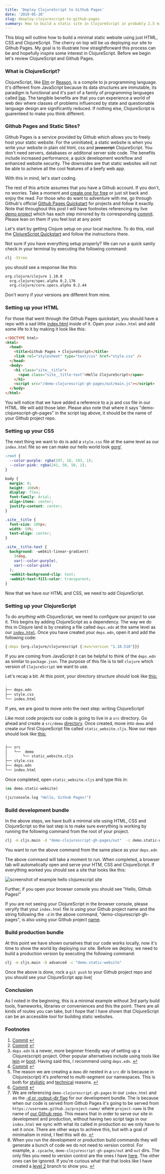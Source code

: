 ```yaml
---
title: 'Deploy ClojureScript to Github Pages'
date: '2019-05-20'
slug: deoploy-clojurescript-to-github-pages
summary: How to build a static site in ClojureScript in probably 2.5 minutes
---
```


This blog will outline how to build a minimal static website using just HTML, CSS and ClojureScript. The cherry on top will be us deploying our site to Github Pages. My goal is to illustrate how straightforward this process can be and hopefully inspire some interest in ClojureScript. Before we begin let's review ClojureScript and Github Pages.

### What is ClojureScript?

ClojureScript, like [Elm](https://elm-lang.org) or [Reason](https://reasonml.github.io/), is a compile to js programming language. It's different from JavaScript because its data structures are immutable, its paradigm is functional and it's part of a family of programming languages called [lisp](<https://en.wikipedia.org/wiki/Lisp_(programming_language)>). The tangible benefits are that you can experience a world of web dev where classes of problems influenced by state and questionable language design are significantly reduced. If nothing else, ClojureScript is guarenteed to make you think different.

### Github Pages and Static Sites?

Github Pages is a service provided by Github which allows you to freely host your static website. For the uninitiated, a static website is when you write your website in plain old html, css and ~~javascript~~ ClojureScript. You don't need servers, databases or additonal server side code. The benefits include increased performance, a quick development workflow and enhanced website security. The downsides are that static websites will not be able to acheive all the cool features of a beefy web app.

With this in mind, let's start coding.

<aside class="blog-post__note">The rest of this article assumes that you have a Github account. If you don't, no worries. Take a moment and <a class="blog-post__link" href="https://help.github.com/en/articles/signing-up-for-a-new-github-account" target=" _blank" rel="noopener noreferrer">create one for free</a> or just sit back and enjoy the read. For those who do want to adventure with me, go through Github's official <a class="blog-post__link" href="https://pages.github.com/" target=" _blank" rel="noopener noreferrer">Github Pages Quickstart</a> for projects and follow it exactly.  Note that throughout this post I will have footnotes referencing my live <a class="blog-post__link" href="https://github.com/tkjone/demo-clojurescript-gh-pages" target="_blank" rel="noopener noreferrer">demo project</a> which has each step mirrored by its corresponding
<a class="blog-post__link" href="https://github.com/tkjone/demo-clojurescript-gh-pages/commits/master" target="_blank" rel="noopener noreferrer">commit</a>. Please lean on them if you feel lost at any point</aside>

Let's start by getting Clojure setup on your local machine. To do this, visit the [ClojureScript Quickstart](https://clojurescript.org/guides/quick-start) and follow the instructions there.

Not sure if you have everything setup properly? We can run a quick sanity check in your terminal by executing the following command:

```bash
clj -Stree
```

you should see a response like this:

```bash
org.clojure/clojure 1.10.0
  org.clojure/spec.alpha 0.2.176
  org.clojure/core.specs.alpha 0.2.44
```

<aside class="blog-post__note">Don't worry if your versions are different from mine.</aside>

### Setting up your HTML

For those that went through the Github Pages quickstart, you should have a repo with a sad little <a href="#fn-step-1-commit" aria-describedby="footnote-label" id="fn-step-1-commit-ref">index.html</a> inside of it. Open your `index.html` and add some life to it by making it look like this:

```html
<!DOCTYPE html>
<html>
  <head>
    <title>Github Pages + ClojureScript</title>
    <link rel="stylesheet" type="text/css" href="style.css" />
  </head>
  <body>
    <h1 class="site__title">
      <span class="site__title-text">Hello ClojureScript</span>
    </h1>
    <script src="/demo-clojurescript-gh-pages/out/main.js"></script>
  </body>
</html>
```

<aside class="blog-post__note">You will notice that we have added a reference to a js and css file in our HTML. We will add those later. Please also note that where it says "demo-clojurescript-gh-pages" in the script tag above, it should be the name of your Github project repo.</aside>

### Setting up your CSS

The next thing we want to do is add a `style.css` file at the same level as our `index.html` file so we can make our hello world look <a href="#fn-step-2-commit" aria-describedby="footnote-label" id="fn-step-2-commit-ref">gorg'</a>

```css
:root {
  --color-purple: rgba(197, 18, 193, 1);
  --color-pink: rgba(241, 50, 50, 1);
}

body {
  margin: 0;
  height: 100vh;
  display: flex;
  font-family: Arial;
  align-items: center;
  justify-content: center;
}

.site__title {
  font-size: 100px;
  width: 50%;
  text-align: center;
}

.site__title-text {
  background: -webkit-linear-gradient(
    34deg,
    var(--color-purple),
    var(--color-pink)
  );
  -webkit-background-clip: text;
  -webkit-text-fill-color: transparent;
}
```

Now that we have our HTML and CSS, we need to add ClojureScript.

### Setting up your ClojureScript

To do _anything_ with ClojureScript, we need to configure our project to use it. This begins by adding ClojureScript as a dependency. The way we do this in Clojure land is by creating a file called `deps.edn` at the same level as our <a href="#fn-deps" aria-describedby="footnote-label" id="fn-deps-ref"><code class="gatsby-code-text">index.html</code></a>. Once you have created your `deps.edn`, open it and add the following code:

```clojure
{:deps {org.clojure/clojurescript {:mvn/version "1.10.516"}}}
```

<aside class="blog-post__note">If you are coming from JavaScript it can be helpful to think of the <code class="gatsby-code-text">deps.edn</code> as similar to <code class="gatsby-code-text">package.json</code>. The purpose of this file is to tell <code class="gatsby-code-text">clojure</code> which version of <code class="gatsby-code-text">ClojureScript</code> we want to use.</aside>

Let's recap a bit. At this point, your directory structure should look like <a href="#fn-step-3-commit" aria-describedby="footnote-label" id="fn-step-3-commit-ref">this:</a>

```bash
.
├── deps.edn
├── style.css
└── index.html
```

If yes, we are good to move onto the next step: writing ClojureScript!

Like most code projects our code is going to live in a `src` directory. Go ahead and create a `src/demo` <a href="#fn-src-dir" aria-describedby="footnote-label" id="fn-src-dir-ref">directory</a>. Once created, move into `demo` and create our first ClojureScript file called `static_website.cljs`. Now our repo should look like <a href="#fn-step-4-commit" aria-describedby="footnote-label" id="fn-step-4-commit-ref">this:</a>

```bash

├── src
│   └──  demo
│       └── static_website.cljs
├── style.css
├── deps.edn
└── index.html
```

Once completed, open `static_website.cljs` and type this in:

```clojure
(ns demo.static-website)

(js/console.log "Hello, Github Pages!")
```

### Build development bundle

In the above steps, we have built a minimal site using HTML, CSS and ClojureScript so the last step is to make sure everything is working by running the following command from the root of your project.

```bash
clj -m cljs.main -d "demo-clojurescript-gh-pages/out"  -c demo.static-website -r
```

<aside class="blog-post__note">You want to run the above command from the same place as your <code class="gatsby-code-text">deps.edn</code></aside>

The above command will take a moment to run. When completed, a browser tab will automatically open and serve your HTM, CSS and ClojureScript. If everything worked you should see a site that looks like this:

![screenshot of example hello clojurescript site](./images/000-image-hello-cljs-dev-example.png)

Further, if you open your browser console you should see "Hello, Github Pages!"

<aside class="blog-post__note">If you are not seeing your ClojureScript in the browser console, please veryify that your <code class="gatsby-code-text">index.html</code> file is using your Github project name and the string following the <code class="gatsby-code-text">-d</code> in the above command, "demo-clojurescript-gh-pages", is also using your Github project <a href="#fn-project-name" aria-describedby="footnote-label" id="fn-project-name-ref">name</a>.</aside>

### Build production bundle

At this point we have shown ourselves that our code works locally, now it's time to show the world by deploying our site. Before we deploy, we need to build a production version by executing the following command:

```bash
clj -m cljs.main -O advanced -c "demo.static-website"
```

Once the above is done, rock a `git push` to your Github project repo and you should see your ClojureScript app live<a href="#fn-versioned-dependencies" aria-describedby="footnote-label" id="fn-versioned-dependencies-ref">!</a>

### Conclusion

As I noted in the beginning, this is a minimal example without 3rd party build tools, frameworks, libraries or conveniences and this the point. There are all kinds of routes you can take, but I hope that I have shown that ClojureScript can be an accessible tool for building static websites.

<aside>
  <h3>Footnotes</h3>
  <ol>
    <li id="fn-step-1-commit">
      <a class="blog-post__link" href="https://github.com/tkjone/demo-clojurescript-gh-pages/commit/90156bf57c1b80bd2e125909e8e7a584a53538c2" target="_blank" rel="noopener noreferrer">Commit</a>
      <a href="#fn-step-1-commit-ref" aria-label="Back to content">↩</a>
    </li>
    <li id="fn-step-2-commit">
      <a class="blog-post__link" href="https://github.com/tkjone/demo-clojurescript-gh-pages/commit/db9371431ab3288233cc5ec7ecd32f6c449c8d54" target="_blank" rel="noopener noreferrer">Commit</a>
      <a href="#fn-step-2-commit-ref" aria-label="Back to content">↩</a>
    </li>
    <li id="fn-deps">
       <code class="gatsby-code-text">deps.edn</code> is a newer, more beginner friendly way of setting up a Clojure(script) project.  Other popular alternatives include using tools like <a class="blog-post__link" href="https://leiningen.org/" target="_blank" rel="noopener noreferrer">lein</a> or <a class="blog-post__link" href="https://boot-clj.com/" target="_blank" rel="noopener noreferrer">boot</a>.  Having said this, I recommend using <code class="gatsby-code-text">deps.edn</code>.
      <a href="#fn-deps-ref" aria-label="Back to content">↩</a>
    </li>
    <li id="fn-step-3-commit">
      <a class="blog-post__link" href="https://github.com/tkjone/demo-clojurescript-gh-pages/commit/5d2c548cd995b4053ae677d5a6c64ccd2c3b58c6" target="_blank" rel="noopener noreferrer">Commit</a>
      <a href="#fn-step-3-commit-ref" aria-label="Back to content">↩</a>
    </li>
    <li id="fn-src-dir">
      The reason we are creating a  <code class="gatsby-code-text">demo</code> dir nested in a  <code class="gatsby-code-text">src</code> dir is because in Clojure(script) it's preferred to multi-segment our namespaces. This is both for <a class="blog-post__link" href="https://github.com/bbatsov/clojure-style-guide#no-single-segment-namespaces" target=" _blank" rel="noopener noreferrer">stylistic</a>  and <a class="blog-post__link" href="https://stackoverflow.com/questions/13567078/whats-wrong-with-single-segment-namespaces" target=" _blank" rel="noopener noreferrer">technical</a> reasons.
      <a href="#fn-src-dir-ref" aria-label="Back to content">↩</a>
    </li>
    <li id="fn-step-4-commit">
      <a class="blog-post__link" href="https://github.com/tkjone/demo-clojurescript-gh-pages/commit/d0f31e3c2c981c0a736252f73b5f79a00ae08bb4" target="_blank" rel="noopener noreferrer">Commit</a>
      <a href="#fn-step-4-commit-ref" aria-label="Back to content">↩</a>
    </li>
    <li id="fn-project-name">
      We are referencing  <code class="gatsby-code-text">demo-clojurescript-gh-pages</code> in our <code class="gatsby-code-text">index.html</code> and as the  <a class="blog-post__link" href="https://clojurescript.org/reference/compiler-options#output-dir" target=" _blank" rel="noopener noreferrer">-d or :output-dir flag</a> for our development bundle.  The is because when our code is served from Github Pages it's going to be served from <code class="gatsby-code-text">https://username.github.io/project-name/</code> where <code class="gatsby-code-text">project-name</code> is the name of <a class="blog-post__link" href="https://tkjone.github.io/demo-clojurescript-gh-pages/" target=" _blank" rel="noopener noreferrer">our Github repo</a>.  This means that in order to serve our site in development and production, without having two script tags in our <code class="gatsby-code-text">index.html</code> we sync with what its called in production so we only have to set it once.  There are other ways to achieve this, but with a goal of minimalism in mind, I feel this will do.</a>
      <a href="#fn-project-name-ref" aria-label="Back to content">↩</a>
    </li>
    <li id="fn-versioned-dependencies">
      When you run the development or production build commands they will generate a bunch of code we do not need to version control.  For example, a <code class="gatsby-code-text">.cpcache</code>, <code class="gatsby-code-text">demo-clojurescript-gh-pages/out</code> and <code class="gatsby-code-text">out</code> dirs.  The only files you need to version control are the ones I have <a class="blog-post__link" href="https://github.com/tkjone/demo-clojurescript-gh-pages/tree/master" target="_blank" rel="noopener noreferrer">here</a>.  The other ones can be ignored.  If you're curious what that that looks like I have created a <a class="blog-post__link"  target="_blank" href="https://github.com/tkjone/demo-clojurescript-gh-pages/tree/level-2-what-to-version-control" rel="noopener noreferrer">level 2</a> branch to show you.
      <a href="#fn-versioned-dependencies-ref" aria-label="Back to content">↩</a>
    </li>

  </ol>
</aside>
